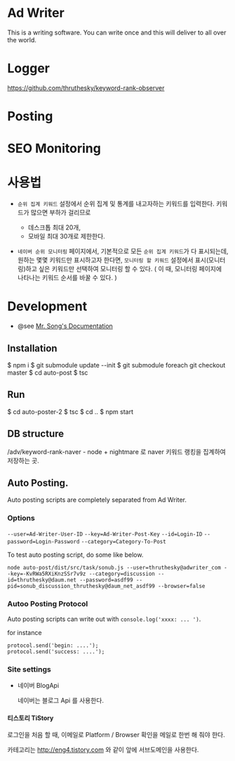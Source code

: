 # Ad Writer

This is a writing software. You can write once and this will deliver to all over the world.


# Logger

https://github.com/thruthesky/keyword-rank-observer


# Posting

# SEO Monitoring



# 사용법

* `순위 집계 키워드` 설정에서 순위 집계 및 통계를 내고자하는 키워드를 입력한다. 키워드가 많으면 부하가 걸리므로
    * 데스크톱 최대 20개,
    * 모바일 최대 30개로 제한한다.

* `네이버 순위 모니터링` 페이지에서, 기본적으로 모든 `순위 집계 키워드`가 다 표시되는데,
    원하는 몇몇 키워드만 표시하고자 한다면, 
    `모니터링 할 키워드` 설정에서 표시(모니터링)하고 싶은 키워드만 선택하여 모니터링 할 수 있다. ( 이 때, 모니터링 페이지에 나타나는 키워드 순서를 바꿀 수 있다. )


# Development

* @see [Mr. Song's Documentation](https://docs.google.com/document/d/19C0kwNq9mMgun9Cl66Y-Hf-Yxdq4HpWAG0Mbf4d7jo8/edit#heading=h.m3ribc4ake2e)


## Installation

$ npm i
$ git submodule update --init
$ git submodule foreach git checkout master
$ cd auto-post
$ tsc



## Run

$ cd auto-poster-2
$ tsc
$ cd ..
$ npm start




## DB structure

/adv/keyword-rank-naver - node + nightmare 로 naver 키워드 랭킹을 집계하여 저장하는 곳.




## Auto Posting.

Auto posting scripts are completely separated from Ad Writer.


### Options

`--user=Ad-Writer-User-ID`
`--key=Ad-Writer-Post-Key`
`--id=Login-ID`
`--password=Login-Password`
`--category=Category-To-Post`

To test auto posting script, do some like below.

````
node auto-post/dist/src/task/sonub.js --user=thruthesky@adwriter_com --key=-KvRWa5RXiKnzSSr7v9z --category=discussion --id=thruthesky@daum.net --password=asdf99 --pid=sonub_discussion_thruthesky@daum_net_asdf99 --browser=false
````

### Autoo Posting Protocol

Auto posting scripts can write out with `console.log('xxxx: ... ')`.

for instance
````
protocol.send('begin: ....');
protocol.send('success: ....');
````



### Site settings

* 네이버 BlogApi

    네이버는 블로그 Api 를 사용한다.


#### 티스토리 TiStory

로그인을 처음 할 때, 이메일로 Platform / Browser 확인을 메일로 한번 해 줘야 한다.

카테고리는 http://eng4.tistory.com 와 같이 앞에 서브도메인을 사용한다.

